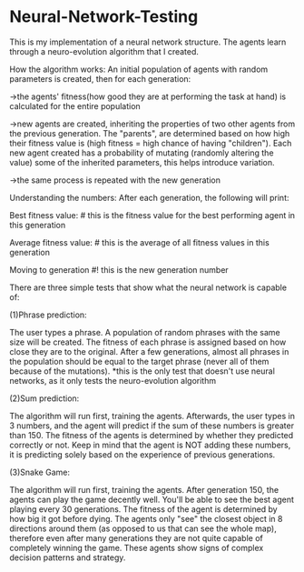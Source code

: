 # Neural-Network-Testing

This is my implementation of a neural network structure. The agents learn through a neuro-evolution algorithm that I created.

How the algorithm works:
An initial population of agents with random parameters is created, then for each generation:

->the agents' fitness(how good they are at performing the task at hand) is calculated for the entire population

->new agents are created, inheriting the properties of two other agents from the previous generation. The "parents", are determined based on how high their fitness value is (high fitness = high chance of having "children"). Each new agent created has a probability of mutating (randomly altering the value) some of the inherited parameters, this helps introduce variation.

->the same process is repeated with the new generation


Understanding the numbers:
After each generation, the following will print:

Best fitness value: #    this is the fitness value for the best performing agent in this generation

Average fitness value: # this is the average of all fitness values in this generation

Moving to generation #!  this is the new generation number


There are three simple tests that show what the neural network is capable of:

(1)Phrase prediction:

The user types a phrase. A population of random phrases with the same size will be created. The fitness of each phrase is assigned based on how close they are to the original. After a few generations, almost all phrases in the population should be equal to the target phrase (never all of them because of the mutations). *this is the only test that doesn't use neural networks, as it only tests the neuro-evolution algorithm


(2)Sum prediction:

The algorithm will run first, training the agents. Afterwards, the user types in 3 numbers, and the agent will predict if the sum of these numbers is greater than 150. The fitness of the agents is determined by whether they predicted correctly or not. Keep in mind that the agent is NOT adding these numbers, it is predicting solely based on the experience of previous generations.


(3)Snake Game:

The algorithm will run first, training the agents. After generation 150, the agents can play the game decently well. You'll be able to see the best agent playing every 30 generations. The fitness of the agent is determined by how big it got before dying. The agents only "see" the closest object in 8 directions around them (as opposed to us that can see the whole map), therefore even after many generations they are not quite capable of completely winning the game. These agents show signs of complex decision patterns and strategy.
